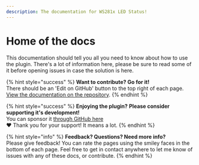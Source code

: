 ```yaml
---
description: The documentation for WS281x LED Status!
---
```


# Home of the docs

This documentation should tell you all you need to know about how to use the plugin. There's a lot of information here, please be sure to read some of it before opening issues in case the solution is here.

{% hint style="success" %}
**Want to contribute? Go for it!**\
There should be an 'Edit on GitHub' button to the top right of each page. [View the documentation on the repository](https://github.com/cp2004/OctoPrint-WS281x\_LED\_Status/tree/master/docs).
{% endhint %}

{% hint style="success" %}
**Enjoying the plugin?** **Please consider supporting it's development!**\
You can sponsor it [through GitHub here](https://github.com/sponsors/cp2004)\
:heart: Thank you for your support! It means a lot.
{% endhint %}

{% hint style="info" %}
**Feedback? Questions? Need more info?**\
Please give feedback! You can rate the pages using the smiley faces in the bottom of each page. Feel free to get in contact anywhere to let me know of issues with any of these docs, or contribute.
{% endhint %}
